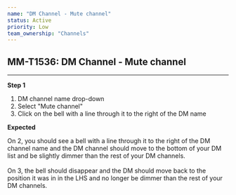 ```yaml
---
name: "DM Channel - Mute channel"
status: Active
priority: Low
team_ownership: "Channels"
---
```


## MM-T1536: DM Channel - Mute channel

---

**Step 1**

1. DM channel name drop-down
2. Select "Mute channel"
3. Click on the bell with a line through it to the right of the DM name

**Expected**

On 2, you should see a bell with a line through it to the right of the DM channel name and the DM channel should move to the bottom of your DM list and be slightly dimmer than the rest of your DM channels.\
\
On 3, the bell should disappear and the DM should move back to the position it was in in the LHS and no longer be dimmer than the rest of your DM channels.

